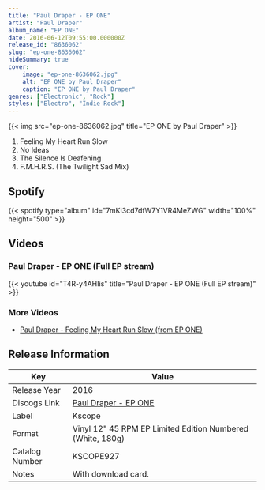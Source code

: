 ```yaml
---
title: "Paul Draper - EP ONE"
artist: "Paul Draper"
album_name: "EP ONE"
date: 2016-06-12T09:55:00.000000Z
release_id: "8636062"
slug: "ep-one-8636062"
hideSummary: true
cover:
    image: "ep-one-8636062.jpg"
    alt: "EP ONE by Paul Draper"
    caption: "EP ONE by Paul Draper"
genres: ["Electronic", "Rock"]
styles: ["Electro", "Indie Rock"]
---
```


{{< img src="ep-one-8636062.jpg" title="EP ONE by Paul Draper" >}}

<!-- section break -->

1. Feeling My Heart Run Slow
2. No Ideas
3. The Silence Is Deafening
4. F.M.H.R.S. (The Twilight Sad Mix)

<!-- section break -->


## Spotify
{{< spotify type="album" id="7mKi3cd7dfW7Y1VR4MeZWG" width="100%" height="500" >}}



## Videos
### Paul Draper - EP ONE (Full EP stream)
{{< youtube id="T4R-y4AHIis" title="Paul Draper - EP ONE (Full EP stream)" >}}<br>

### More Videos

- [Paul Draper - Feeling My Heart Run Slow (from EP ONE)](https://www.youtube.com/watch?v=IVpYEYd1LU0)


## Release Information
|  Key           | Value                                                |
| ---------------| ---------------------------------------------------- |
| Release Year   | 2016                                   |
| Discogs Link   | [Paul Draper - EP ONE](https://www.discogs.com/release/8636062-Paul-Draper-EP-ONE) |
| Label          | Kscope |
| Format         | Vinyl 12" 45 RPM EP Limited Edition Numbered (White, 180g) |
| Catalog Number | KSCOPE927 |
| Notes | With download card. |